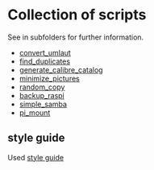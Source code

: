 # Collection of scripts

See in subfolders for further information.

+   [convert_umlaut](convert_umlaut/README.md)
+   [find_duplicates](find_duplicates/README.md)
+   [generate_calibre_catalog](generate_calibre_catalog/README.md)
+   [minimize_pictures](minimize_pictures/README.md)
+   [random_copy](random_copy/README.md)
+   [backup_raspi](backup_raspi/README.md)
+   [simple_samba](simple_samba/README.md)
+   [pi_mount](pi_mount/README.md)

## style guide
Used [style guide](https://google.github.io/styleguide/shell.xml)
